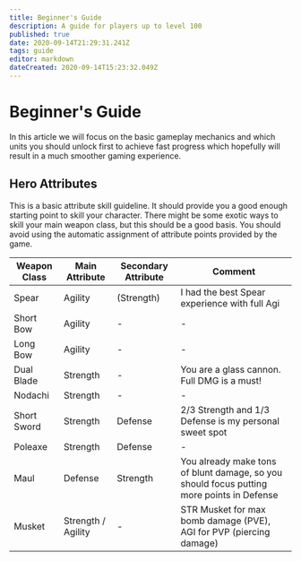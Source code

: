 ```yaml
---
title: Beginner's Guide
description: A guide for players up to level 100
published: true
date: 2020-09-14T21:29:31.241Z
tags: guide
editor: markdown
dateCreated: 2020-09-14T15:23:32.049Z
---
```


# Beginner's Guide

In this article we will focus on the basic gameplay mechanics and which units you should unlock first to achieve fast progress which hopefully will result in a much smoother gaming experience.

## Hero Attributes

This is a basic attribute skill guideline. It should provide you a good enough starting point to skill your character. There might be some exotic ways to skill your main weapon class, but this should be a good basis. You should avoid using the automatic assignment of attribute points provided by the game.

| Weapon Class | Main Attribute     | Secondary Attribute | Comment                                                                                   |
|--------------|------------------- |-------------------- |-------------------------------------------------------------------------------------------|
| Spear        | Agility            | (Strength)          | I had the best Spear experience with full Agi                                             |
| Short Bow    | Agility            | -                   | -                                                                                         |
| Long Bow     | Agility            | -                   | -                                                                                         |
| Dual Blade   | Strength           | -                   | You are a glass cannon. Full DMG is a must!                                               |
| Nodachi      | Strength           | -                   | -                                                                                         |
| Short Sword  | Strength           | Defense             | 2/3 Strength and 1/3 Defense is my personal sweet spot                                    |
| Poleaxe      | Strength           | Defense             | -                                                                                         |
| Maul         | Defense            | Strength            | You already make tons of blunt damage, so you should focus putting more points in Defense |
| Musket       | Strength / Agility | -                   | STR Musket for max bomb damage (PVE), AGI for PVP (piercing damage)                       |